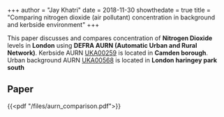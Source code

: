 +++
author = "Jay Khatri"
date = 2018-11-30
showthedate = true
title = "Comparing nitrogen dioxide (air pollutant) concentration in background and kerbside environment"
+++


This paper discusses and compares concentration of **Nitrogen Dioxide** levels in **London** using **DEFRA AURN (Automatic Urban and Rural Network)**. Kerbside AURN [UKA00259](https://uk-air.defra.gov.uk/networks/site-info?site_id=CA1) is located in **Camden borough**.
Urban background AURN [UKA00568](https://uk-air.defra.gov.uk/networks/site-info?site_id=HG4) is located in **London haringey park south**

<!--more-->

## Paper

{{<pdf "/files/aurn_comparison.pdf">}}
